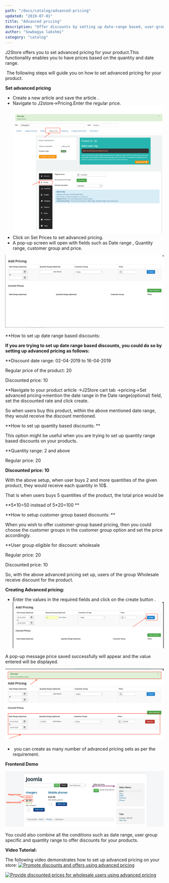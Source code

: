 ```yaml
---
path: "/docs/catalog/advanced-pricing"
updated: "2019-07-01"
title: "Advanced pricing"
description: "Offer discounts by setting up date-range based, user-group based, quantity-range based tiered pricing at your products level."
author: "Sowbagya lakshmi"
category: "catalog"
---
```

J2Store offers you to set advanced pricing for your product.This functionality enables you to have prices based on the quantity and date range.

 The following steps will guide you on how to set advanced pricing for your product.

**Set advanced pricing**

- Create a new article and save the article .
- Navigate to J2store->Pricing.Enter the regular price.
![Pricing tab](https://raw.githubusercontent.com/j2store/doc-images/master/catalog/advanced-pricing/adv-pricing-pricing-tab.png)
- Click on Set Prices to set advanced pricing.
- A pop-up screen will open with fields such as Date range , Quantity range, customer group and price.

![set pricing](https://raw.githubusercontent.com/j2store/doc-images/master/catalog/advanced-pricing/adv-pricing-set-pricing.png)

**How to set up date range based discounts:

**If you are trying to set up date range based discounts, you could do so by setting up advanced pricing as follows:**

**Discount date range: 02-04-2019 to 16-04-2019 

Regular price of the product: 20

Discounted price: 10

**Navigate to your product article ->J2Store cart tab ->pricing->Set advanced pricing->mention the date range in the Date range(optional) field, set the discounted rate and click create.

So when users buy this product, within the above mentioned date range, they would receive the discount mentioned. 

**How to set up quantity based discounts: **

This option might be useful when you are trying to set up quantity range based discounts on your products.

**Quantity range: 2 and above

Regular price: 20

**Discounted price: 10**

With the above setup, when user buys 2 and more quantities of the given product, they would receive each quantity in 10$.

That is when users buys 5 quantities of the product, the total price would be

**5\*10=50 instead of 5\*20=100 **

**How to setup customer group based discounts: **

When you wish to offer customer-group based pricing, then you could choose the customer groups in the customer group option and set the price accordingly.

**User group eligible for discount: wholesale

Regular price: 20

Discounted price: 10

So, with the above advanced pricing set up, users of the group Wholesale receive discount for the product.

**Creating Advanced pricing:**

- Enter the values in the required fields and click on the create button .
![Creating a tiered pricing](https://raw.githubusercontent.com/j2store/doc-images/master/catalog/advanced-pricing/adv-pricing-create-new.png)

A pop-up message price saved successfully will appear and the value entered will be displayed.

![success message](https://raw.githubusercontent.com/j2store/doc-images/master/catalog/advanced-pricing/adv-pricing-success.png)

-  you can create as many number of advanced pricing sets as per the requirement.

**Frontend Demo**

![Frontend view](https://raw.githubusercontent.com/j2store/doc-images/master/catalog/advanced-pricing/adv-pricing-frontend.png)



You could also combine all the conditions such as date range, user group specific and quantity range to offer discounts for your products.

**Video Tutorial:**

The following video demonstrates how to set up advanced pricing on your store:
[![Promote discounts and offers using advanced pricing](https://img.youtube.com/vi/51J1UkeRu3Y/0.jpg)](https://youtu.be/t8HkDj-m1kA "Promote discounts and offers using advanced pricing")


[![Provide discounted prices for wholesale users using advanced pricing](https://img.youtube.com/vi/51J1UkeRu3Y/0.jpg)](https://youtu.be/ORMEaNKET8o "Provide discounted prices for wholesale users using advanced pricing")